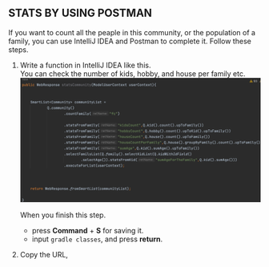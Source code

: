 
## STATS BY USING POSTMAN ##

If you want to count all the peaple in this community, or the population of a family, you can use IntelliJ IDEA and Postman to complete it. Follow these steps. 

1. Write a function in IntelliJ IDEA like this.  
    You can check the number of kids, hobby, and house per family etc. 
    ![](images/stats-1.png)  
    
     When you  finish this step. 
    + press **Command** + **S** for saving it. 
    + input `gradle classes`, and press **return**. 

2. Copy the URL, 
